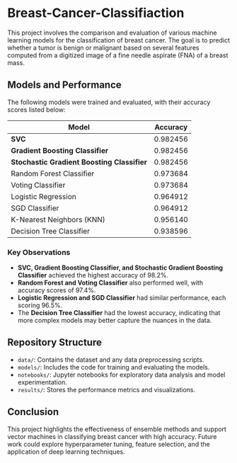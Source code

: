 # Breast-Cancer-Classifiaction

This project involves the comparison and evaluation of various machine learning models for the classification of breast cancer. The goal is to predict whether a tumor is benign or malignant based on several features computed from a digitized image of a fine needle aspirate (FNA) of a breast mass.

## Models and Performance

The following models were trained and evaluated, with their accuracy scores listed below:

| Model                                   | Accuracy   |
|-----------------------------------------|------------|
| **SVC**                                 | 0.982456   |
| **Gradient Boosting Classifier**         | 0.982456   |
| **Stochastic Gradient Boosting Classifier** | 0.982456   |
| Random Forest Classifier                | 0.973684   |
| Voting Classifier                       | 0.973684   |
| Logistic Regression                     | 0.964912   |
| SGD Classifier                          | 0.964912   |
| K-Nearest Neighbors (KNN)               | 0.956140   |
| Decision Tree Classifier                | 0.938596   |

### Key Observations
- **SVC, Gradient Boosting Classifier, and Stochastic Gradient Boosting Classifier** achieved the highest accuracy of 98.2%.
- **Random Forest and Voting Classifier** also performed well, with accuracy scores of 97.4%.
- **Logistic Regression and SGD Classifier** had similar performance, each scoring 96.5%.
- The **Decision Tree Classifier** had the lowest accuracy, indicating that more complex models may better capture the nuances in the data.

## Repository Structure
- `data/`: Contains the dataset and any data preprocessing scripts.
- `models/`: Includes the code for training and evaluating the models.
- `notebooks/`: Jupyter notebooks for exploratory data analysis and model experimentation.
- `results/`: Stores the performance metrics and visualizations.

## Conclusion
This project highlights the effectiveness of ensemble methods and support vector machines in classifying breast cancer with high accuracy. Future work could explore hyperparameter tuning, feature selection, and the application of deep learning techniques.
